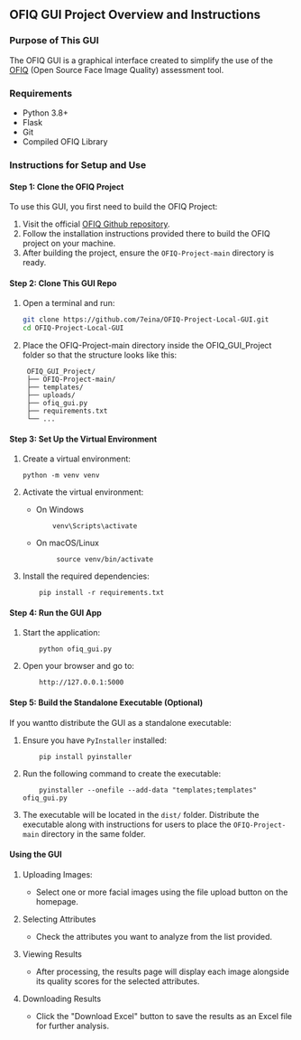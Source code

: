 ## OFIQ GUI Project Overview and Instructions

### Purpose of This GUI
The OFIQ GUI is a graphical interface created to simplify the use of the [OFIQ](https://github.com/BSI-OFIQ/OFIQ-Project) (Open Source Face Image Quality) assessment tool.

### Requirements
- Python 3.8+
- Flask
- Git
- Compiled OFIQ Library

### Instructions for Setup and Use

#### Step 1: Clone the OFIQ Project
To use this GUI, you first need to build the OFIQ Project:
1. Visit the official [OFIQ Github repository](https://github.com/BSI-OFIQ/OFIQ-Project).
2. Follow the installation instructions provided there to build the OFIQ project on your machine.
3. After building the project, ensure the `OFIQ-Project-main` directory is ready.

#### Step 2: Clone This GUI Repo
1. Open a terminal and run:

   ```bash
   git clone https://github.com/7eina/OFIQ-Project-Local-GUI.git
   cd OFIQ-Project-Local-GUI

3. Place the OFIQ-Project-main directory inside the OFIQ_GUI_Project folder so that the structure looks like this:
 
   ```
    OFIQ_GUI_Project/
    ├── OFIQ-Project-main/
    ├── templates/
    ├── uploads/
    ├── ofiq_gui.py
    ├── requirements.txt
    └── ...
#### Step 3: Set Up the Virtual Environment
1. Create a virtual environment:
   
    ```
    python -m venv venv
3. Activate the virtual environment:
   - On Windows
   
      ```
          venv\Scripts\activate
      ```
   - On macOS/Linux
   
     ```
          source venv/bin/activate
      ```
1. Install the required dependencies:

   ```
       pip install -r requirements.txt
   ```
#### Step 4: Run the GUI App
1. Start the application:

   ```
       python ofiq_gui.py
   ```
3. Open your browser and go to:

   ```
       http://127.0.0.1:5000
   ```
#### Step 5: Build the Standalone Executable (Optional)
If you wantto distribute the GUI as a standalone executable:
1. Ensure you have `PyInstaller` installed:

   ```
       pip install pyinstaller
   ```
3. Run the following command to create the executable:

   ```
       pyinstaller --onefile --add-data "templates;templates" ofiq_gui.py
   ```
5. The executable will be located in the `dist/` folder. Distribute the executable along with instructions for users to place the `OFIQ-Project-main` directory in the same folder.

#### Using the GUI
1. Uploading Images:
    - Select one or more facial images using the file upload button on the homepage.

2. Selecting Attributes
   - Check the attributes you want to analyze from the list provided.

3. Viewing Results
    - After processing, the results page will display each image alongside its quality scores for the selected attributes.

4. Downloading Results
   - Click the "Download Excel" button to save the results as an Excel file for further analysis.

